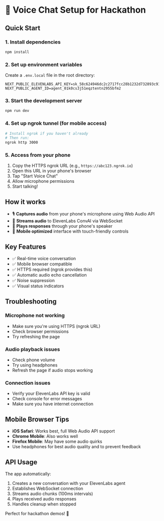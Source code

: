 # 🎤 Voice Chat Setup for Hackathon

## Quick Start

### 1. Install dependencies
```bash
npm install
```

### 2. Set up environment variables
Create a `.env.local` file in the root directory:
```
NEXT_PUBLIC_ELEVENLABS_API_KEY=sk_58c624946dc2c2717fcc28b1232d732893c91308661f4706
NEXT_PUBLIC_AGENT_ID=agent_01k0cs3j51eqztentn2955bfm2
```

### 3. Start the development server
```bash
npm run dev
```

### 4. Set up ngrok tunnel (for mobile access)
```bash
# Install ngrok if you haven't already
# Then run:
ngrok http 3000
```

### 5. Access from your phone
1. Copy the HTTPS ngrok URL (e.g., `https://abc123.ngrok.io`)
2. Open this URL in your phone's browser
3. Tap "Start Voice Chat"
4. Allow microphone permissions
5. Start talking!

## How it works

- 🎙️ **Captures audio** from your phone's microphone using Web Audio API
- 🔄 **Streams audio** to ElevenLabs ConvAI via WebSocket
- 🎵 **Plays responses** through your phone's speaker
- 📱 **Mobile optimized** interface with touch-friendly controls

## Key Features

- ✅ Real-time voice conversation
- ✅ Mobile browser compatible
- ✅ HTTPS required (ngrok provides this)
- ✅ Automatic audio echo cancellation
- ✅ Noise suppression
- ✅ Visual status indicators

## Troubleshooting

### Microphone not working
- Make sure you're using HTTPS (ngrok URL)
- Check browser permissions
- Try refreshing the page

### Audio playback issues
- Check phone volume
- Try using headphones
- Refresh the page if audio stops working

### Connection issues
- Verify your ElevenLabs API key is valid
- Check console for error messages
- Make sure you have internet connection

## Mobile Browser Tips

- **iOS Safari**: Works best, full Web Audio API support
- **Chrome Mobile**: Also works well
- **Firefox Mobile**: May have some audio quirks
- Use headphones for best audio quality and to prevent feedback

## API Usage

The app automatically:
1. Creates a new conversation with your ElevenLabs agent
2. Establishes WebSocket connection
3. Streams audio chunks (100ms intervals)
4. Plays received audio responses
5. Handles cleanup when stopped

Perfect for hackathon demos! 🚀 